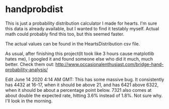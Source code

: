 # handprobdist

This is just a probability distribution calculator I made for hearts. I'm sure this data is already available, but I wanted to find it testably myself. Actual math could probably find this too, but this seemed faster.

The actual values can be found in the HeartsDistribution csv file.

As usual, after finishing this project(It took like 3 hours cause matplotlib hates me), I googled it and found someone else who did it much, much better. Check them out:
http://www.occasionalenthusiast.com/bridge-hand-probability-analysis/

Edit June 14 2020 4:14 AM GMT: This has some massive bug. It consistently has 4432 at 16-17, when it should be above 21, and has 6421 above 6322, when it should be about a percentage point below. 7321 also comes at about double the expected rate, hitting 3.6% instead of 1.8%. Not sure why. I'll look in the morning.
